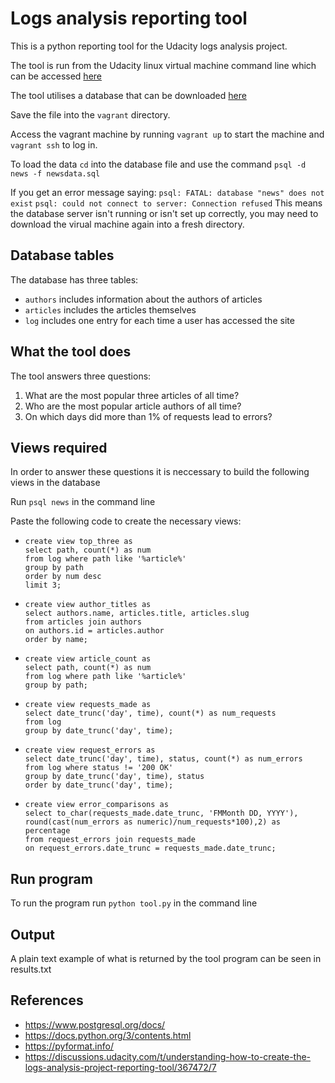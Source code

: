 # Logs analysis reporting tool

This is a python reporting tool for the Udacity logs analysis project.  

The tool is run from the Udacity linux virtual machine command line which can be accessed [here](https://classroom.udacity.com/nanodegrees/nd004/parts/8d3e23e1-9ab6-47eb-b4f3-d5dc7ef27bf0/modules/bc51d967-cb21-46f4-90ea-caf73439dc59/lessons/5475ecd6-cfdb-4418-85a2-f2583074c08d/concepts/14c72fe3-e3fe-4959-9c4b-467cf5b7c3a0)

The tool utilises a database that can be downloaded [here](https://d17h27t6h515a5.cloudfront.net/topher/2016/August/57b5f748_newsdata/newsdata.zip)

Save the file into the `vagrant` directory.

Access the vagrant machine by running `vagrant up` to start the machine and `vagrant ssh` to log in.

To load the data `cd` into  the database file and use the command `psql -d news -f newsdata.sql`

If you get an error message saying:
  ```psql: FATAL: database "news" does not exist```
  ```psql: could not connect to server: Connection refused```
This means the database server isn't running or isn't set up correctly, you may need to download the
virual machine again into a fresh directory.

## Database tables

The database has three tables:
  * `authors` includes information about the authors of articles
  * `articles` includes the articles themselves
  * `log` includes one entry for each time a user has accessed the site

## What the tool does

The tool answers three questions:
  1. What are the most popular three articles of all time?
  2. Who are the most popular article authors of all time?
  3. On which days did more than 1% of requests lead to errors?
  
## Views required

In order to answer these questions it is neccessary to build the following views in the database

Run `psql news` in the command line

Paste the following code to create the necessary views:

  * ```
    create view top_three as
    select path, count(*) as num
    from log where path like '%article%'
    group by path
    order by num desc
    limit 3;
    ```
  * ```
    create view author_titles as
    select authors.name, articles.title, articles.slug
    from articles join authors
    on authors.id = articles.author
    order by name;
    ```
  * ```
    create view article_count as
    select path, count(*) as num
    from log where path like '%article%'
    group by path;
    ```
  * ```
    create view requests_made as
    select date_trunc('day', time), count(*) as num_requests
    from log
    group by date_trunc('day', time);
    ```
  * ```
    create view request_errors as
    select date_trunc('day', time), status, count(*) as num_errors
    from log where status != '200 OK'
    group by date_trunc('day', time), status
    order by date_trunc('day', time);
    ```
  * ```
    create view error_comparisons as
    select to_char(requests_made.date_trunc, 'FMMonth DD, YYYY'), 
    round(cast(num_errors as numeric)/num_requests*100),2) as percentage
    from request_errors join requests_made
    on request_errors.date_trunc = requests_made.date_trunc;
    ```
    
## Run program

To run the program run `python tool.py` in the command line

## Output

A plain text example of what is returned by the tool program can be seen in results.txt

## References

* https://www.postgresql.org/docs/
* https://docs.python.org/3/contents.html
* https://pyformat.info/
* https://discussions.udacity.com/t/understanding-how-to-create-the-logs-analysis-project-reporting-tool/367472/7
  

